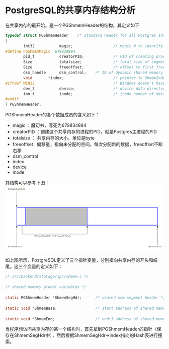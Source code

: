# PostgreSQL的共享内存结构分析

在共享内存的最开始，是一个PGShmemHeader的结构，其定义如下
```C
typedef struct PGShmemHeader    /* standard header for all Postgres shmem */
{
        int32           magic;                  /* magic # to identify Postgres segments */
#define PGShmemMagic  679834894
        pid_t           creatorPID;             /* PID of creating process (set but unread) */
        Size            totalsize;              /* total size of segment */
        Size            freeoffset;             /* offset to first free space */
        dsm_handle      dsm_control;    /* ID of dynamic shared memory control seg */
        void       *index;                      /* pointer to ShmemIndex table */
#ifndef WIN32                                   /* Windows doesn't have useful inode#s */
        dev_t           device;                 /* device data directory is on */
        ino_t           inode;                  /* inode number of data directory */
#endif
} PGShmemHeader;
```
PGShmemHeader的各个数据成员的含义如下：
- magic ：魔幻书，写死为679834894
- creatorPID ：创建这个共享内存的进程的PID，就是Postgres主进程的PID
- totalsize ： 共享内存的大小，单位是byte
- freeoffset : 偏移量，指向未分配的空间。每次分配新的数据，freeoffset不断右移
- dsm_control
- index
- device
- inode

其结构可以参考下图：
![d0001](https://github.com/itgotousa/pg16/blob/main/d0001.PNG)

如上图所示，PostgreSQL定义了三个指针变量，分别指向共享内存的开头和结尾。这三个变量的定义如下：
```C
/* src/backend/storage/ipc/shmem.c */

/* shared memory global variables */

static PGShmemHeader *ShmemSegHdr;      /* shared mem segment header */

static void *ShmemBase;                 /* start address of shared memory */

static void *ShmemEnd;                  /* end+1 address of shared memory */

```


当程序想访问共享内存的某一个结构时，首先拿到PGShmemHeader的指针（保存在ShmemSegHdr中），然后根据ShmemSegHdr->index指向的Hash表进行搜索。
